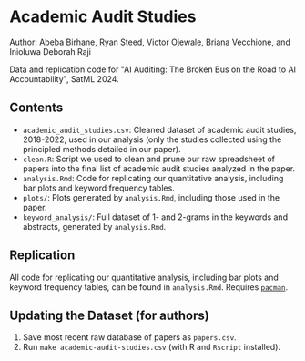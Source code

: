 # Academic Audit Studies
Author: Abeba Birhane, Ryan Steed, Victor Ojewale, Briana Vecchione, and Inioluwa Deborah Raji

Data and replication code for "AI Auditing: The Broken Bus on the Road to AI Accountability", SatML 2024.

## Contents
- `academic_audit_studies.csv`: Cleaned dataset of academic audit studies, 2018-2022, used in our analysis (only the studies collected using the principled methods detailed in our paper).
- `clean.R`: Script we used to clean and prune our raw spreadsheet of papers into the final list of academic audit studies analyzed in the paper.
- `analysis.Rmd`: Code for replicating our quantitative analysis, including bar plots and keyword frequency tables.
- `plots/`: Plots generated by `analysis.Rmd`, including those used in the paper.
- `keyword_analysis/`: Full dataset of 1- and 2-grams in the keywords and abstracts, generated by `analysis.Rmd`.

## Replication
All code for replicating our quantitative analysis, including bar plots and keyword frequency tables, can be found in `analysis.Rmd`. Requires [`pacman`](https://cran.r-project.org/web/packages/pacman/index.html).

## Updating the Dataset (for authors)
1. Save most recent raw database of papers as `papers.csv`.
2. Run `make academic-audit-studies.csv` (with R and `Rscript` installed).

